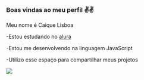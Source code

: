 ### Boas vindas ao meu perfil ✌✌

Meu nome é Caique Lisboa

-Estou estudando no [alura](https://www.alura.com.br)

-Estou me desenvolvendo na linguagem JavaScript

 -Utilizo esse espaço para compartilhar meus projetos 

![](https://media1.tenor.com/m/PbxvKgSWVsUAAAAd/trent-alexander-arnold-alexander-arnold.gif)
